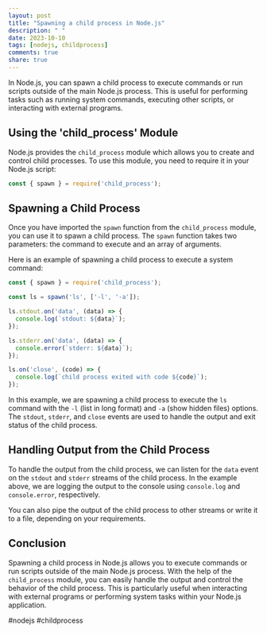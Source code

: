 ```yaml
---
layout: post
title: "Spawning a child process in Node.js"
description: " "
date: 2023-10-10
tags: [nodejs, childprocess]
comments: true
share: true
---
```


In Node.js, you can spawn a child process to execute commands or run scripts outside of the main Node.js process. This is useful for performing tasks such as running system commands, executing other scripts, or interacting with external programs.

## Using the 'child_process' Module

Node.js provides the `child_process` module which allows you to create and control child processes. To use this module, you need to require it in your Node.js script:

```javascript
const { spawn } = require('child_process');
```

## Spawning a Child Process

Once you have imported the `spawn` function from the `child_process` module, you can use it to spawn a child process. The `spawn` function takes two parameters: the command to execute and an array of arguments.

Here is an example of spawning a child process to execute a system command:

```javascript
const { spawn } = require('child_process');

const ls = spawn('ls', ['-l', '-a']);

ls.stdout.on('data', (data) => {
  console.log(`stdout: ${data}`);
});

ls.stderr.on('data', (data) => {
  console.error(`stderr: ${data}`);
});

ls.on('close', (code) => {
  console.log(`child process exited with code ${code}`);
});
```

In this example, we are spawning a child process to execute the `ls` command with the `-l` (list in long format) and `-a` (show hidden files) options. The `stdout`, `stderr`, and `close` events are used to handle the output and exit status of the child process.

## Handling Output from the Child Process

To handle the output from the child process, we can listen for the `data` event on the `stdout` and `stderr` streams of the child process. In the example above, we are logging the output to the console using `console.log` and `console.error`, respectively.

You can also pipe the output of the child process to other streams or write it to a file, depending on your requirements.

## Conclusion

Spawning a child process in Node.js allows you to execute commands or run scripts outside of the main Node.js process. With the help of the `child_process` module, you can easily handle the output and control the behavior of the child process. This is particularly useful when interacting with external programs or performing system tasks within your Node.js application.

#nodejs #childprocess